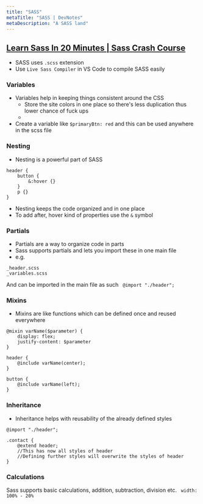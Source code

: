 ```yaml
---
title: "SASS"
metaTitle: "SASS | DevNotes"
metaDescription: "A SASS land"
---
```



## [Learn Sass In 20 Minutes | Sass Crash Course](https://www.youtube.com/watch?v=Zz6eOVaaelI)

* SASS uses `.scss` extension
* Use `Live Sass Compiler` in VS Code to compile SASS easily

### Variables
* Variables help in keeping things consistent around the CSS
	* Store the site colors in one place so there's less duplication thus lower chance of fuck ups
	* 
* Create a variable like `$primaryBtn: red` and this can be used anywhere in the scss file 

### Nesting
* Nesting is a powerful part of SASS
```
header {
	button {
		&:hover {}
	}
	p {}
}
```
* Nesting keeps the code organized  and in one place
* To add after, hover kind of properties use the `&` symbol

### Partials
* Partials are a way to organize code in parts 
* Sass supports partials  and lets you import these in one main file
* e.g.
``` 
_header.scss
_variables.scss
```
And can be imported in the main file as such
``` @import "./header";```

### Mixins
* Mixins are like functions which can be defined once and reused everywhere
```
@mixin varName($parameter) {
	display: flex;
	justify-content: $parameter
}

header {
	@include varName(center);
}

button {
	@include varName(left);
}
```

### Inheritance
* Inheritance helps with reusability of the already defined styles
```
@import "./header";

.contact {
	@extend header;
	//This has now all styles of header
	//Defining further styles will overwrite the styles of header
}
```

### Calculations
Sass supports basic calculations, addition, subtraction, division etc.
``` width: 100% - 20%```


